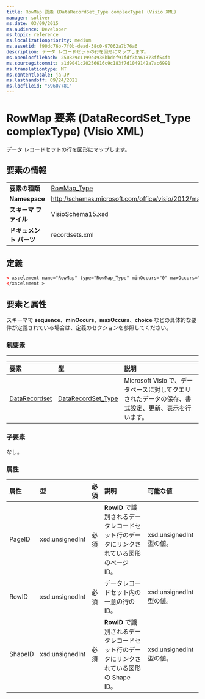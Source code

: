```yaml
---
title: RowMap 要素 (DataRecordSet_Type complexType) (Visio XML)
manager: soliver
ms.date: 03/09/2015
ms.audience: Developer
ms.topic: reference
ms.localizationpriority: medium
ms.assetid: f90dc76b-7f0b-dead-38c0-97062a7b76a6
description: データ レコードセットの行を図形にマップします。
ms.openlocfilehash: 250829c1199e4936bbdef91fdf3ba61873ff54fb
ms.sourcegitcommit: a1d9041c20256616c9c183f7d1049142a7ac6991
ms.translationtype: MT
ms.contentlocale: ja-JP
ms.lasthandoff: 09/24/2021
ms.locfileid: "59607781"
---
```

# <a name="rowmap-element-datarecordset_type-complextype-visio-xml"></a>RowMap 要素 (DataRecordSet_Type complexType) (Visio XML)

データ レコードセットの行を図形にマップします。
  
## <a name="element-information"></a>要素の情報

|||
|:-----|:-----|
|**要素の種類** <br/> |[RowMap_Type](rowmap_type-complextypevisio-xml.md) <br/> |
|**Namespace** <br/> |http://schemas.microsoft.com/office/visio/2012/main  <br/> |
|**スキーマ ファイル** <br/> |VisioSchema15.xsd  <br/> |
|**ドキュメント パーツ** <br/> |recordsets.xml  <br/> |
   
## <a name="definition"></a>定義

```XML
< xs:element name="RowMap" type="RowMap_Type" minOccurs="0" maxOccurs="unbounded" >
</xs:element >
```

## <a name="elements-and-attributes"></a>要素と属性

スキーマで **sequence**、**minOccurs**、**maxOccurs**、**choice** などの具体的な要件が定義されている場合は、定義のセクションを参照してください。 
  
### <a name="parent-elements"></a>親要素

****

|**要素**|**型**|**説明**|
|:-----|:-----|:-----|
|[DataRecordset](datarecordset-element-datarecordsets_type-complextypevisio-xml.md) <br/> |[DataRecordSet_Type](datarecordset_type-complextypevisio-xml.md) <br/> |Microsoft Visio で、データベースに対してクエリされたデータの保存、書式設定、更新、表示を行います。  <br/> |
   
### <a name="child-elements"></a>子要素

なし。
  
### <a name="attributes"></a>属性

|**属性**|**型**|**必須**|**説明**|**可能な値**|
|:-----|:-----|:-----|:-----|:-----|
|PageID  <br/> |xsd:unsignedInt  <br/> |必須  <br/> |**RowID** で識別されるデータレコードセット行のデータにリンクされている図形のページ ID。  <br/> |xsd:unsignedInt 型の値。  <br/> |
|RowID  <br/> |xsd:unsignedInt  <br/> |必須  <br/> |データレコードセット内の一意の行の ID。  <br/> |xsd:unsignedInt 型の値。  <br/> |
|ShapeID  <br/> |xsd:unsignedInt  <br/> |必須  <br/> |**RowID** で識別されるデータレコードセット行のデータにリンクされている図形の Shape ID。  <br/> |xsd:unsignedInt 型の値。  <br/> |
   

